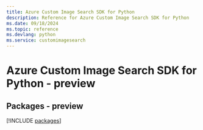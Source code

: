 ```yaml
---
title: Azure Custom Image Search SDK for Python
description: Reference for Azure Custom Image Search SDK for Python
ms.date: 09/18/2024
ms.topic: reference
ms.devlang: python
ms.service: customimagesearch
---
```

# Azure Custom Image Search SDK for Python - preview
## Packages - preview
[!INCLUDE [packages](custom-image-search-index.md)]